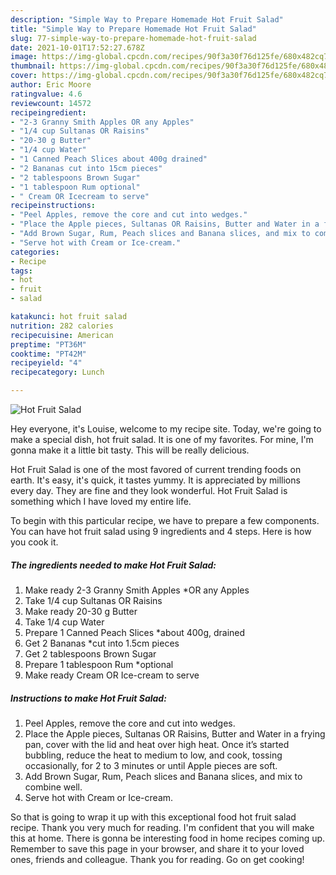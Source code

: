 ```yaml
---
description: "Simple Way to Prepare Homemade Hot Fruit Salad"
title: "Simple Way to Prepare Homemade Hot Fruit Salad"
slug: 77-simple-way-to-prepare-homemade-hot-fruit-salad
date: 2021-10-01T17:52:27.678Z
image: https://img-global.cpcdn.com/recipes/90f3a30f76d125fe/680x482cq70/hot-fruit-salad-recipe-main-photo.jpg
thumbnail: https://img-global.cpcdn.com/recipes/90f3a30f76d125fe/680x482cq70/hot-fruit-salad-recipe-main-photo.jpg
cover: https://img-global.cpcdn.com/recipes/90f3a30f76d125fe/680x482cq70/hot-fruit-salad-recipe-main-photo.jpg
author: Eric Moore
ratingvalue: 4.6
reviewcount: 14572
recipeingredient:
- "2-3 Granny Smith Apples OR any Apples"
- "1/4 cup Sultanas OR Raisins"
- "20-30 g Butter"
- "1/4 cup Water"
- "1 Canned Peach Slices about 400g drained"
- "2 Bananas cut into 15cm pieces"
- "2 tablespoons Brown Sugar"
- "1 tablespoon Rum optional"
- " Cream OR Icecream to serve"
recipeinstructions:
- "Peel Apples, remove the core and cut into wedges."
- "Place the Apple pieces, Sultanas OR Raisins, Butter and Water in a frying pan, cover with the lid and heat over high heat. Once it’s started bubbling, reduce the heat to medium to low, and cook, tossing occasionally, for 2 to 3 minutes or until Apple pieces are soft."
- "Add Brown Sugar, Rum, Peach slices and Banana slices, and mix to combine well."
- "Serve hot with Cream or Ice-cream."
categories:
- Recipe
tags:
- hot
- fruit
- salad

katakunci: hot fruit salad 
nutrition: 282 calories
recipecuisine: American
preptime: "PT36M"
cooktime: "PT42M"
recipeyield: "4"
recipecategory: Lunch

---
```



![Hot Fruit Salad](https://img-global.cpcdn.com/recipes/90f3a30f76d125fe/680x482cq70/hot-fruit-salad-recipe-main-photo.jpg)

Hey everyone, it's Louise, welcome to my recipe site. Today, we're going to make a special dish, hot fruit salad. It is one of my favorites. For mine, I'm gonna make it a little bit tasty. This will be really delicious.

Hot Fruit Salad is one of the most favored of current trending foods on earth. It's easy, it's quick, it tastes yummy. It is appreciated by millions every day. They are fine and they look wonderful. Hot Fruit Salad is something which I have loved my entire life.




To begin with this particular recipe, we have to prepare a few components. You can have hot fruit salad using 9 ingredients and 4 steps. Here is how you cook it.

<!--inarticleads1-->

##### The ingredients needed to make Hot Fruit Salad:

1. Make ready 2-3 Granny Smith Apples *OR any Apples
1. Take 1/4 cup Sultanas OR Raisins
1. Make ready 20-30 g Butter
1. Take 1/4 cup Water
1. Prepare 1 Canned Peach Slices *about 400g, drained
1. Get 2 Bananas *cut into 1.5cm pieces
1. Get 2 tablespoons Brown Sugar
1. Prepare 1 tablespoon Rum *optional
1. Make ready  Cream OR Ice-cream to serve




<!--inarticleads2-->

##### Instructions to make Hot Fruit Salad:

1. Peel Apples, remove the core and cut into wedges.
1. Place the Apple pieces, Sultanas OR Raisins, Butter and Water in a frying pan, cover with the lid and heat over high heat. Once it’s started bubbling, reduce the heat to medium to low, and cook, tossing occasionally, for 2 to 3 minutes or until Apple pieces are soft.
1. Add Brown Sugar, Rum, Peach slices and Banana slices, and mix to combine well.
1. Serve hot with Cream or Ice-cream.




So that is going to wrap it up with this exceptional food hot fruit salad recipe. Thank you very much for reading. I'm confident that you will make this at home. There is gonna be interesting food in home recipes coming up. Remember to save this page in your browser, and share it to your loved ones, friends and colleague. Thank you for reading. Go on get cooking!
